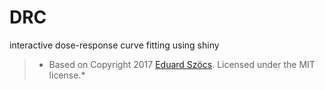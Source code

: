 DRC
==========================

interactive dose-response curve fitting using shiny

> * Based on Copyright 2017 [Eduard Szöcs](edild.github.io). Licensed under
> the MIT license.*
